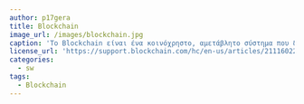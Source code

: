 ```yaml
---
author: p17gera
title: Blockchain
image_url: /images/blockchain.jpg
caption: 'Το Blockchain είναι ένα κοινόχρηστο, αμετάβλητο σύστημα που διευκολύνει τη διαδικασία καταγραφής συναλλαγών και παρακολούθησης περιουσιακών στοιχείων σε ένα επιχειρηματικό δίκτυο. Ένα περιουσιακό στοιχείο μπορεί να είναι απτό (ένα σπίτι, ένα αυτοκίνητο, μετρητά, γη) ή (πνευματική ιδιοκτησία, διπλώματα ευρεσιτεχνίας, πνευματικά δικαιώματα, branding). Σχεδόν οτιδήποτε αξίας μπορεί να παρακολουθείται και να διαπραγματεύεται σε ένα δίκτυο blockchain, μειώνοντας τον κίνδυνο και μειώνοντας το κόστος για όλους τους εμπλεκόμενους.'
license_url: 'https://support.blockchain.com/hc/en-us/articles/211160223-What-is-blockchain-technology-'
categories:
  - sw
tags:
  - Blockchain
---
```

